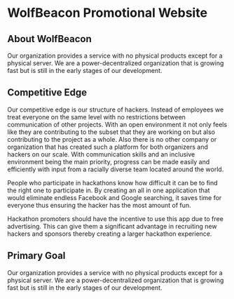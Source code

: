 # WolfBeacon Promotional Website
## About WolfBeacon
Our organization provides a service with no physical products except for a physical server. We are a power-decentralized organization that is growing fast but is still in the early stages of our development.
## Competitive Edge
Our competitive edge is our structure of hackers. Instead of employees we treat everyone on the same level with no restrictions between communication of other projects. With an open environment it not only feels like they are contributing to the subset that they are working on but also contributing to the project as a whole. Also there is no other company or organization that has created such a platform for both organizers and hackers on our scale. With communication skills and an inclusive environment being the main priority, progress can be made easily and efficiently with input from a racially diverse team located around the world.

People who participate in hackathons know how difficult it can be to find the right one to participate in. By creating an all in one application that would eliminate endless Facebook and Google searching, it saves time for everyone thus ensuring the hacker has the most amount of fun.

Hackathon promoters should have the incentive to use this app due to free advertising. This can give them a significant advantage in recruiting new hackers and sponsors thereby creating a larger hackathon experience.
## Primary Goal
Our organization provides a service with no physical products except for a physical server. We are a power-decentralized organization that is growing fast but is still in the early stages of our development.

